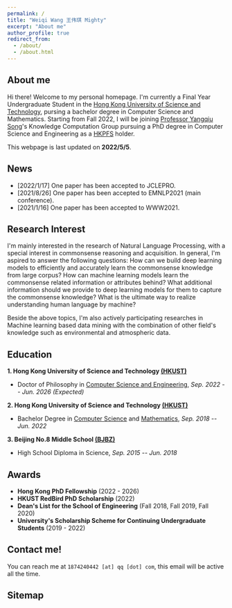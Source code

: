 ```yaml
---
permalink: / 
title: "Weiqi Wang 王伟琪 Mighty"
excerpt: "About me"
author_profile: true 
redirect_from:
  - /about/
  - /about.html
---
```


## About me

Hi there! Welcome to my personal homepage. I'm currently a Final Year Undergraduate Student in
the [Hong Kong University of Science and Technology](https://hkust.edu.hk/), pursing a bachelor degree in Computer
Science and Mathematics. Starting from Fall 2022, I will be joining [Professor Yangqiu Song](https://www.cse.ust.hk/~yqsong/)'s Knowledge Computation Group pursuing a PhD degree in Computer Science and Engineering as a [HKPFS](https://pg.ust.hk/prospective-students/scholarship-fees/hong-kong-phd-fellowship-scheme) holder. 

This webpage is last updated on **2022/5/5**.

## News

- [2022/1/17]    One paper has been accepted to JCLEPRO.
- [2021/8/26]    One paper has been accepted to EMNLP2021 (main conference).
- [2021/1/16]    One paper has been accepted to WWW2021.

## Research Interest

I'm mainly interested in the research of Natural Language Processing, with a special interest in commonsense reasoning
and acquisition. In general, I'm aspired to answer the following questions: How can we build deep learning models to
efficiently and accurately learn the commonsense knowledge from large corpus? How can machine learning models learn the
commonsense related information or attributes behind? What additional information should we provide to deep learning
models for them to capture the commonsense knowledge? What is the ultimate way to realize understanding human language
by machine?

Beside the above topics, I'm also actively participating researches in Machine learning based data mining with the
combination of other field's knowledge such as environmental and atmospheric data.

## Education

**1. Hong Kong University of Science and Technology [(HKUST)](https://hkust.edu.hk/)**

- Doctor of Philosophy in [Computer Science and Engineering](https://www.cse.ust.hk/),  *Sep. 2022 -- Jun. 2026 (Expected)*

**2. Hong Kong University of Science and Technology [(HKUST)](https://hkust.edu.hk/)**

- Bachelor Degree in [Computer Science](https://www.cse.ust.hk/) and [Mathematics](https://www.math.hkust.edu.hk/),  *Sep. 2018 -- Jun. 2022*

**3. Beijing No.8 Middle School [(BJBZ)](http://www.no8ms.bj.cn/)**

- High School Diploma in Science, *Sep. 2015 -- Jun. 2018*

## Awards

* **Hong Kong PhD Fellowship** (2022 - 2026)
* **HKUST RedBird PhD Scholarship** (2022)
* **Dean's List for the School of Engineering** (Fall 2018, Fall 2019, Fall 2020)
* **University's Scholarship Scheme for Continuing Undergraduate Students** (2019 - 2022)

## Contact me!

You can reach me at `1874240442 [at] qq [dot] com`, this email will be active all the time.

## Sitemap

<script type="text/javascript" id="clustrmaps" src="//clustrmaps.com/map_v2.js?d=DE2rC1_XQk9C3olzhHZGibG_eT8m4xfWcetZ15Zm4mQ&cl=ffffff&w=a"></script>
